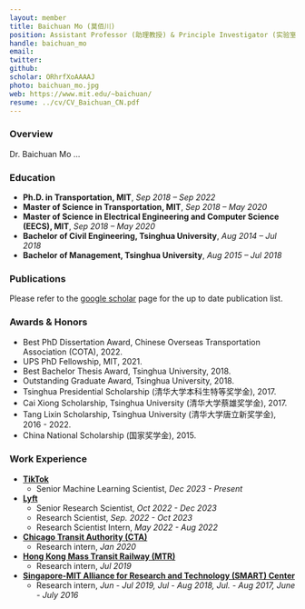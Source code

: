 ```yaml
---
layout: member
title: Baichuan Mo (莫佰川)
position: Assistant Professor (助理教授) & Principle Investigator (实验室负责人)
handle: baichuan_mo
email: 
twitter:
github: 
scholar: ORhrfXoAAAAJ
photo: baichuan_mo.jpg
web: https://www.mit.edu/~baichuan/
resume: ../cv/CV_Baichuan_CN.pdf
---
```


### Overview
Dr. Baichuan Mo ...


### Education
- **Ph.D. in Transportation, MIT**, *Sep 2018 – Sep 2022*
- **Master of Science in Transportation, MIT**, *Sep 2018 – May 2020*
- **Master of Science in Electrical Engineering and Computer Science (EECS), MIT**, *Sep 2018 – May 2020*
- **Bachelor of Civil Engineering, Tsinghua University**, *Aug 2014 – Jul 2018*
- **Bachelor of Management, Tsinghua University**, *Aug 2015 – Jul 2018*

### Publications
Please refer to the [google scholar](https://scholar.google.com/citations?user=ORhrfXoAAAAJ&hl=en) page for the up to date publication list.

### Awards & Honors 
- Best PhD Dissertation Award, Chinese Overseas Transportation Association (COTA), 2022.
- UPS PhD Fellowship, MIT, 2021.
- Best Bachelor Thesis Award, Tsinghua University, 2018.
- Outstanding Graduate Award, Tsinghua University, 2018.
- Tsinghua Presidential Scholarship (清华大学本科生特等奖学金), 2017. 
- Cai Xiong Scholarship, Tsinghua University (清华大学蔡雄奖学金), 2017. 
- Tang Lixin Scholarship, Tsinghua University (清华大学唐立新奖学金), 2016 - 2022. 
- China National Scholarship (国家奖学金), 2015. 

### Work Experience
- [**TikTok**](https://www.tiktok.com/)
  - Senior Machine Learning Scientist, *Dec 2023 - Present*
- [**Lyft**](https://www.lyft.com/)
  - Senior Research Scientist, *Oct 2022 - Dec 2023*
  - Research Scientist, *Sep. 2022 - Oct 2023*
  - Research Scientist Intern, *May 2022 - Aug 2022*
- [**Chicago Transit Authority (CTA)**](https://www.transitchicago.com/)
  - Research intern, *Jan 2020*
- [**Hong Kong Mass Transit Railway (MTR)**](https://www.mtr.com.hk/)
  - Research intern, *Jul 2019*
- [**Singapore-MIT Alliance for Research and Technology (SMART) Center**](https://smart.mit.edu/)
  - Research intern, *Jun - Jul 2019, Jul - Aug 2018, Jul. - Aug 2017, June - July 2016*

